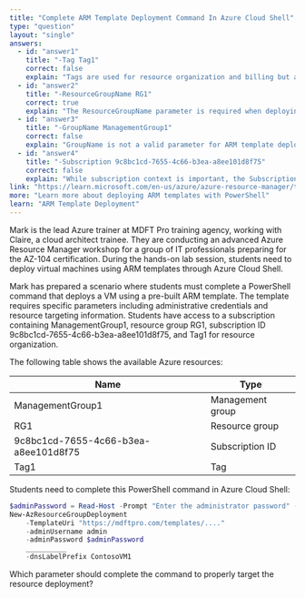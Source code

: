 ```yaml
---
title: "Complete ARM Template Deployment Command In Azure Cloud Shell"
type: "question"
layout: "single"
answers:
  - id: "answer1"
    title: "-Tag Tag1"
    correct: false
    explain: "Tags are used for resource organization and billing but are not required parameters for VM deployment. Tags can be specified but won't complete the basic deployment command structure."
  - id: "answer2"
    title: "-ResourceGroupName RG1"
    correct: true
    explain: "The ResourceGroupName parameter is required when deploying ARM templates as it specifies the target resource group where the VM will be created. This is a mandatory parameter for the New-AzResourceGroupDeployment cmdlet."
  - id: "answer3"
    title: "-GroupName ManagementGroup1"
    correct: false
    explain: "GroupName is not a valid parameter for ARM template deployments. Management groups are used for organizing subscriptions and applying governance policies, not for resource deployments."
  - id: "answer4"
    title: "-Subscription 9c8bc1cd-7655-4c66-b3ea-a8ee101d8f75"
    correct: false
    explain: "While subscription context is important, the Subscription parameter is not required when the context is already set. The ResourceGroupName parameter is more critical for specifying the deployment target."
link: "https://learn.microsoft.com/en-us/azure/azure-resource-manager/templates/deploy-powershell"
more: "Learn more about deploying ARM templates with PowerShell"
learn: "ARM Template Deployment"
---
```


Mark is the lead Azure trainer at MDFT Pro training agency, working with Claire, a cloud architect trainee. They are conducting an advanced Azure Resource Manager workshop for a group of IT professionals preparing for the AZ-104 certification. During the hands-on lab session, students need to deploy virtual machines using ARM templates through Azure Cloud Shell. 

Mark has prepared a scenario where students must complete a PowerShell command that deploys a VM using a pre-built ARM template. The template requires specific parameters including administrative credentials and resource targeting information. Students have access to a subscription containing ManagementGroup1, resource group RG1, subscription ID 9c8bc1cd-7655-4c66-b3ea-a8ee101d8f75, and Tag1 for resource organization.

The following table shows the available Azure resources:

| Name | Type |
|------|------|
| ManagementGroup1 | Management group |
| RG1 | Resource group |
| 9c8bc1cd-7655-4c66-b3ea-a8ee101d8f75 | Subscription ID |
| Tag1 | Tag |

Students need to complete this PowerShell command in Azure Cloud Shell:

```powershell
$adminPassword = Read-Host -Prompt "Enter the administrator password" -AsSecureString
New-AzResourceGroupDeployment
    -TemplateUri "https://mdftpro.com/templates/...."
    -adminUsername admin
    -adminPassword $adminPassword
    __________
    -dnsLabelPrefix ContosoVM1
```

Which parameter should complete the command to properly target the resource deployment?